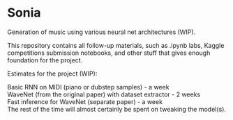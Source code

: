# Sonia
Generation of music using various neural net architectures (WIP).

This repository contains all follow-up materials, such as .ipynb labs, Kaggle competitions submission notebooks, and other stuff that gives enough foundation for the project.

Estimates for the project (WIP):

Basic RNN on MIDI (piano or dubstep samples) - a week \
WaveNet (from the original paper) with dataset extractor - 2 weeks \
Fast inference for WaveNet (separate paper) - a week \
The rest of the time will almost certainly be spent on tweaking the model(s).
